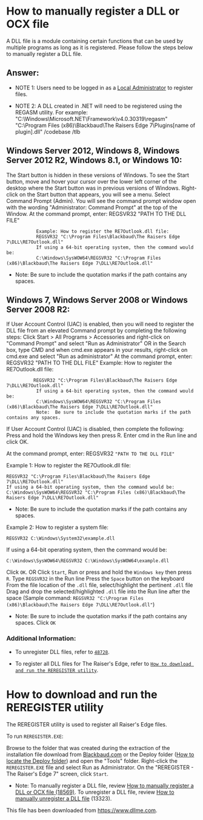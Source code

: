 # How to manually register a DLL or OCX file
A DLL file is a module containing certain functions that can be used by multiple programs as long as it is registered. Please follow the steps below to manually register a DLL file. 

## Answer:

* NOTE 1: Users need to be logged in as a [Local Administrator](https://kb.blackbaud.com/knowledgebase/articles/Article/79900) to register files. 

* NOTE 2: A DLL created in .NET will need to be registered using the REGASM utility. For example: "C:\Windows\Microsoft.NET\Framework\v4.0.30319\regasm" "C:\Program Files (x86)\Blackbaud\The Raisers Edge 7\Plugins\[name of plugin].dll" /codebase /tlb

## Windows Server 2012,  Windows 8, Windows Server 2012 R2, Windows 8.1, or Windows 10:
The Start button is hidden in these versions of Windows.  To see the Start button, move and hover your cursor over the lower left corner of  the desktop where the Start button was in previous versions of Windows.
Right-click on the Start button that appears, you will see a menu. Select Command Prompt (Admin).
You will see the command prompt window open with the wording "Administrator: Command Prompt" at the top of the Window.
At the command prompt, enter: REGSVR32 "PATH TO THE DLL FILE" 
~~~
           Example: How to register the RE7Outlook.dll file: 
           REGSVR32 "C:\Program Files\Blackbaud\The Raisers Edge 7\DLL\RE7Outlook.dll"
           If using a 64-bit operating system, then the command would be:  
           C:\Windows\SysWOW64\REGSVR32 "C:\Program Files (x86)\Blackbaud\The Raisers Edge 7\DLL\RE7Outlook.dll" 
~~~
* Note:  Be sure to include the quotation marks if the path contains any spaces. 
  
## Windows 7, Windows Server 2008 or Windows Server 2008 R2:

If User Account Control (UAC) is enabled, then you will need to register the DLL file from an elevated Command prompt by completing the following steps:
Click Start > All Programs > Accessories and right-click on "Command Prompt" and select "Run as Administrator" OR in the Search box, type CMD and when cmd.exe appears in your results, right-click on cmd.exe and select "Run as administrator"
At the command prompt, enter: REGSVR32 "PATH TO THE DLL FILE" 
           Example: How to register the RE7Outlook.dll file:
~~~
          REGSVR32 "C:\Program Files\Blackbaud\The Raisers Edge 7\DLL\RE7Outlook.dll"
           If using a 64-bit operating system, then the command would be:  
           C:\Windows\SysWOW64\REGSVR32 "C:\Program Files (x86)\Blackbaud\The Raisers Edge 7\DLL\RE7Outlook.dll" 
           Note:  Be sure to include the quotation marks if the path contains any spaces.
~~~

If User Account Control (UAC) is disabled, then complete the following:
Press and hold the Windows key then press R. 
Enter cmd in the Run line and click OK. 

At the command prompt, enter: REGSVR32 `"PATH TO THE DLL FILE"`
 
Example 1: How to register the RE7Outlook.dll file: 
~~~
REGSVR32 "C:\Program Files\Blackbaud\The Raisers Edge 7\DLL\RE7Outlook.dll"
If using a 64-bit operating system, then the command would be:
C:\Windows\SysWOW64\REGSVR32 "C:\Program Files (x86)\Blackbaud\The Raisers Edge 7\DLL\RE7Outlook.dll"
~~~
* Note:  Be sure to include the quotation marks if the path contains any spaces.

Example 2: How to register a system file:
~~~
REGSVR32 C:\Windows\System32\example.dll
~~~
If using a 64-bit operating system, then the command would be:
~~~
C:\Windows\SysWOW64\REGSVR32 C:\Windows\SysWOW64\example.dll
 ~~~
Click `OK`. 
OR 
Click `Start`, Run or press and hold the `Windows key` then press `R`. 
Type `REGSVR32` in the Run line 
Press the `Space` button on the keyboard
From the file location of the `.dll` file, select/highlight the pertinent `.dll` file
Drag and drop the selected/highlighted `.dll` file into the Run line after the space (Sample command: `REGSVR32 "C:\Program Files (x86)\Blackbaud\The Raisers Edge 7\DLL\RE7Outlook.dll"`) 
* Note:  Be sure to include the quotation marks if the path contains any spaces.
Click `OK `
 
### Additional Information:
* To unregister DLL files, refer to [`48728`](https://kb.blackbaud.com/knowledgebase/articles/Article/48728).
 
* To register all DLL files for The Raiser's Edge, refer to [`How to download and run the REREGISTER utility`](https://kb.blackbaud.com/knowledgebase/articles/Article/37558).

# How to download and run the REREGISTER utility
The REREGISTER utility is used to register all Raiser's Edge files. 

To run `REREGISTER.EXE`:

Browse to the folder that was created during the extraction of the installation file download from [Blackbaud.com](https://kb.blackbaud.com/knowledgebase/) or the Deploy folder ([How to locate the Deploy folder](https://kb.blackbaud.com/knowledgebase/articles/Article/38496)) and open the "Tools" folder.
Right-click the `REREGISTER.EXE` file and select Run as Administrator. 
On the "REREGISTER - The Raiser's Edge 7" screen, click `Start`.
* Note: To manually register a DLL file, review [How to manually register a DLL or OCX file (18569)](https://kb.blackbaud.com/knowledgebase/articles/Article/48280). To unregister a DLL file, review [How to manually unregister a DLL file](https://kb.blackbaud.com/knowledgebase/articles/Article/48728) (13323).

This file has been downloaded from https://www.dllme.com.